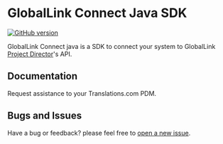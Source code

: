 # GlobalLink Connect Java SDK

[![GitHub version](https://d25lcipzij17d.cloudfront.net/badge.svg?id=gh&type=6&v=4.18.4&x2=0)](https://github.com/translations-com/globallink-connect-api-java)

GlobalLink Connect java is a SDK to connect your system to GlobalLink [Project Director](http://www.translations.com/products/products_GlobalLink_Project_Director.html)'s API.

## Documentation

Request assistance to your Translations.com PDM.

## Bugs and Issues

Have a bug or feedback? please feel free to [open a new issue](https://github.com/translations-com/globallink-connect-api-java/issues/new).




